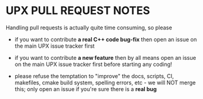 UPX PULL REQUEST NOTES
======================

Handling pull requests is actually quite time consuming, so please

- if you want to contribute **a real C++ code bug-fix** then open an issue
on the main UPX issue tracker first

- if you want to contribute **a new feature** then by all means open an issue
on the main UPX issue tracker first before starting any coding!

- please refuse the temptation to "improve" the docs, scripts, CI, makefiles,
cmake build system, spelling errors, etc - we will NOT merge this; only open
an issue if you're sure there is a **real bug**
